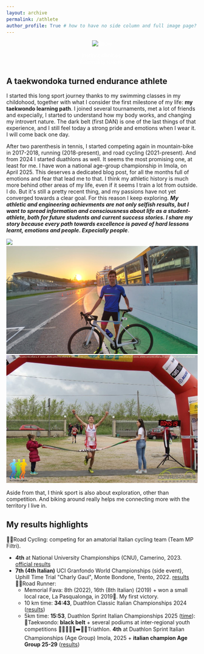```yaml
---
layout: archive
permalink: /athlete
author_profile: True # how to have no side column and full image page?
---
```


<html>
<head>
<meta name="viewport" content="width=device-width, initial-scale=1">
<style>
.container {
  position: relative;
  text-align: center;
  color: white;
}

.bottom-left {
  position: absolute;
  bottom: 8px;
  left: 16px;
}

.top-left {
  position: absolute;
  top: 40%;
  left: 30%;
}

.top-right {
  position: absolute;
  top: 8px;
  right: 16px;
}

.bottom-right {
  position: absolute;
  bottom: 8px;
  right: 16px;
}

.centered {
  position: absolute;
  top: 50%;
  left: 50%;
  transform: translate(-50%, -50%);
}

.p1 {
  font-family: "Brush Script MT", cursive; font-size: 25px;
}

.collage-row {
  display: flex;
  justify-content: space-between;
  gap: 10px;
  max-width: 100%;
  overflow-x: auto;
}

.collage-row img {
  flex: 1;
  max-width: 100%;
  height: auto;
  object-fit: cover;
  border-radius: 6px;
}
</style>
</head>
<body>

<!-- originaL style="width:100%; height:50%" -->
<div class="container">
  <img src="../images/MonteRomano.jpg" alt="Snow" style="width:70%; height:30%">
  <div class="top-left"><p class="p1"> Instinct choices,<br>Rationality follows </p></div>
</div>

</body>
</html> 

## A taekwondoka turned endurance athlete

I started this long sport journey thanks to my swimming classes in my childohood, together with what I consider the first milestone of my life: **my taekwondo learning path**. 
I joined several tournaments, met a lot of friends and expecially, I started to understand how my body works, and changing my introvert nature. The dark belt (first DAN) is one of the last things of that experience, and I still feel today a strong pride and emotions when I wear it. I will come back one day.

After two parenthesis in tennis, I started competing again in mountain-bike in 2017-2018, running (2018-present), and road cycling (2021-present). 
And from 2024 I started duathlons as well. It seems the most promising one, at least for me. I have won a national age-group championship in Imola, on April 2025. This deserves a dedicated blog post, for all the months full of emotions and fear that lead me to that. 
I think my athletic history is much more behind other areas of my life, even if it seems I train a lot from outside. I do. But it's still a pretty recent thing, and my passions have not yet converged towards a clear goal. For this reason I keep exploring. 
***My athletic and engineering achievments are not only selfish results, but I want to spread information and consciousness about life as a student-athlete, both for future students and current success stories. I share my story because every path towards excellence is paved of hard lessons learnt, emotions and people. Expecially people***. 

<div class="collage-row">
  <img src="images/Campione_Italiano.jpg">
  <img src="images/Tramonto_Imola.jpg">
  <img src="images/Pasqualonga.jpg">
</div>

Aside from that, I think sport is also about exploration, other than competition. And biking around really helps me connecting more with the territory I live in.

## My results highlights

🚴‍♂️Road Cycling: competing for an amatorial Italian cycling team (Team MP Filtri). 
- **4th** at National University Championships (CNU), Camerino, 2023. [official results](/files/CLASSIFICA-CNU.pdf)
- **7th (4th Italian)**  UCI Granfondo World Championships (side event), Uphill Time Trial "Charly Gaul", Monte Bondone, Trento, 2022. [results](https://www.endu.net/it/events/cronoscalata-charly-gaul-monte-bondone/results)
🏃‍♂️Road Runner:
    - Memorial Fava: 8th (2022), 16th (8th Italian) (2019) + won a small local race, La Pasqualonga, in 2019🙂. My first victory.
    - 10 km time: **34:43**, Duathlon Classic Italian Championships 2024 ([results](https://www.endu.net/it/events/campionato-italiano-duathlon-classico-no-draft-quinzano/results))
    - 5km time: **15:53**, Duathlon Sprint Italian Championships 2025 ([time](https://www.endu.net/it/events/campionato-italiano-duathon-sprint-assoluto-u23-agegroup-paraduathlon-coppacrono-imola/results)):
🥋Taekwondo: **black belt** + several podiums at inter-regional youth competitions
🏊‍♂️‍➡️🚴‍♂️➡️🏃‍♂️Triathlon. **4th** at Duathlon Sprint Italian Championships (Age Group) Imola, 2025 + **italian champion Age Group 25-29** ([results](https://www.fitri.it/it/news/fitri/1159-terzo-piano/20323-podi-e-classifiche-age-group-dei-campionati-italiani-duathlon-sprint-imola-2025.html))



